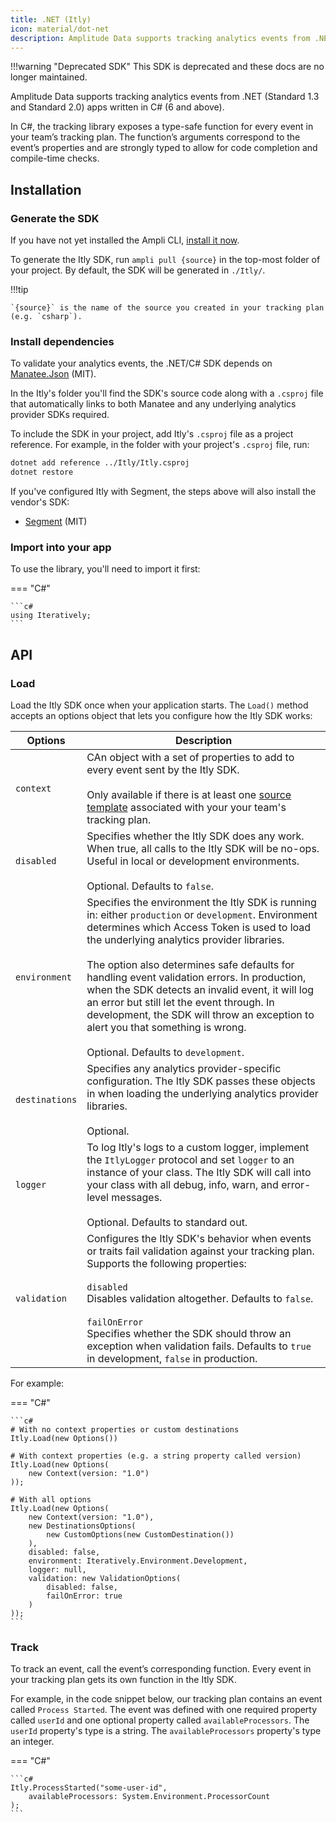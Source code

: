 ```yaml
---
title: .NET (Itly)
icon: material/dot-net
description: Amplitude Data supports tracking analytics events from .NET (Standard 1.3 and Standard 2.0) apps written in C# (6 and above).
---
```


!!!warning "Deprecated SDK"
    This SDK is deprecated and these docs are no longer maintained.

Amplitude Data supports tracking analytics events from .NET (Standard 1.3 and Standard 2.0) apps written in C# (6 and above).

In C#, the tracking library exposes a type-safe function for every event in your team’s tracking plan. The function’s arguments correspond to the event’s properties and are strongly typed to allow for code completion and compile-time checks.

## Installation

### Generate the SDK

If you have not yet installed the Ampli CLI, [install it now](/data/using-the-ampli-cli).

To generate the Itly SDK, run `ampli pull {source}` in the top-most folder of your project. By default, the SDK will be generated in `./Itly/`.

!!!tip

    `{source}` is the name of the source you created in your tracking plan (e.g. `csharp`).

### Install dependencies

To validate your analytics events, the .NET/C# SDK depends on [Manatee.Json](https://github.com/gregsdennis/Manatee.Json) (MIT).

In the Itly's folder you'll find the SDK's source code along with a `.csproj` file that automatically links to both Manatee and any underlying analytics provider SDKs required.

To include the SDK in your project, add Itly's `.csproj` file as a project reference. For example, in the folder with your project's `.csproj` file, run:

```bash
dotnet add reference ../Itly/Itly.csproj
dotnet restore
```

If you've configured Itly with Segment, the steps above will also install the vendor's SDK:

- [Segment](https://github.com/segmentio/Analytics.NET) (MIT)

### Import into your app

To use the library, you'll need to import it first:

=== "C#"

    ```c#
    using Iteratively;
    ```

## API

### Load

Load the Itly SDK once when your application starts. The `Load()` method accepts an options object that lets you configure how the Itly SDK works:

| <div class="big-column">Options</div> | Description |
|-|-|
| `context`| CAn object with a set of properties to add to every event sent by the Itly SDK.<br /><br />Only available if there is at least one [source template](/working-with-templates#adding-a-template-to-a-source) associated with your your team's tracking plan.|
| `disabled`| Specifies whether the Itly SDK does any work. When true, all calls to the Itly SDK will be no-ops. Useful in local or development environments.<br /><br />Optional. Defaults to `false`.|
| `environment` | Specifies the environment the Itly SDK is running in: either `production` or `development`. Environment determines which Access Token is used to load the underlying analytics provider libraries.<br /><br />The option also determines safe defaults for handling event validation errors. In production, when the SDK detects an invalid event, it will log an error but still let the event through. In development, the SDK will throw an exception to alert you that something is wrong.<br /><br />Optional. Defaults to `development`.|
| `destinations` | Specifies any analytics provider-specific configuration. The Itly SDK passes these objects in when loading the underlying analytics provider libraries.<br /><br />Optional.|
| `logger` | To log Itly's logs to a custom logger, implement the `ItlyLogger` protocol and set `logger` to an instance of your class. The Itly SDK will call into your class with all debug, info, warn, and error-level messages.<br /><br />Optional. Defaults to standard out. |
| `validation` | Configures the Itly SDK's behavior when events or traits fail validation against your tracking plan. Supports the following properties:<br /><br />`disabled`<br /> Disables validation altogether. Defaults to `false`.<br /><br />`failOnError`<br />Specifies whether the SDK should throw an exception when validation fails. Defaults to `true` in development, `false` in production.|

For example:

=== "C#"

    ```c#
    # With no context properties or custom destinations
    Itly.Load(new Options())

    # With context properties (e.g. a string property called version)
    Itly.Load(new Options(
        new Context(version: "1.0")
    ));

    # With all options
    Itly.Load(new Options(
        new Context(version: "1.0"),
        new DestinationsOptions(
            new CustomOptions(new CustomDestination())
        ),
        disabled: false,
        environment: Iteratively.Environment.Development,
        logger: null,
        validation: new ValidationOptions(
            disabled: false,
            failOnError: true
        )
    ));
    ```

### Track

To track an event, call the event’s corresponding function. Every event in your tracking plan gets its own function in the Itly SDK.

For example, in the code snippet below, our tracking plan contains an event called `Process Started`. The event was defined with one required property called `userId` and one optional property called `availableProcessors`. The `userId` property's type is a string. The `availableProcessors` property's type an integer.

=== "C#"

    ```c#
    Itly.ProcessStarted("some-user-id",
        availableProcessors: System.Environment.ProcessorCount
    );
    ```


<!-- Itly includes code docs in the auto-generated library so your IDE can display relevant documentation for every function and property as you type.

![Code documentation](/img/csharp.png) -->

<!-- ### Alias



### Plugins & Custom Destinations



### Logging -->


